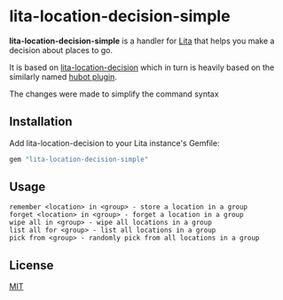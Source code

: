 # lita-location-decision-simple

**lita-location-decision-simple** is a handler for [Lita](https://github.com/jimmycuadra/lita) that helps you make a
decision about places to go.


It is based on [lita-location-decision](https://github.com/webdestroya/lita-location-decision) which in turn is 
heavily based on the similarly named [hubot plugin](https://github.com/github/hubot-scripts/blob/master/src/scripts/location-decision-maker.coffee).

The changes were made to simplify the command syntax

## Installation

Add lita-location-decision to your Lita instance's Gemfile:

``` ruby
gem "lita-location-decision-simple"
```

## Usage

``` text
remember <location> in <group> - store a location in a group
forget <location> in <group> - forget a location in a group
wipe all in <group> - wipe all locations in a group
list all for <group> - list all locations in a group
pick from <group> - randomly pick from all locations in a group

```

## License

[MIT](http://opensource.org/licenses/MIT)
